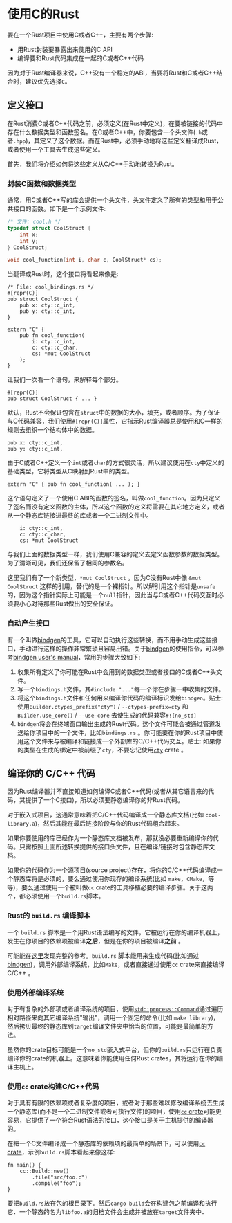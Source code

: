 # 使用C的Rust

要在一个Rust项目中使用C或者C++，主要有两个步骤:

+ 用Rust封装要暴露出来使用的C API
+ 编译要和Rust代码集成在一起的C或者C++代码

因为对于Rust编译器来说，C++没有一个稳定的ABI，当要将Rust和C或者C++结合时，建议优先选择`C`。

## 定义接口

在Rust消费C或者C++代码之前，必须定义(在Rust中定义)，在要被链接的代码中存在什么数据类型和函数签名。在C或者C++中，你要包含一个头文件(`.h`或者`.hpp`)，其定义了这个数据。而在Rust中，必须手动地将这些定义翻译成Rust，或者使用一个工具去生成这些定义。

首先，我们将介绍如何将这些定义从C/C++手动地转换为Rust。

### 封装C函数和数据类型

通常，用C或者C++写的库会提供一个头文件，头文件定义了所有的类型和用于公共接口的函数。如下是一个示例文件:

```C
/* 文件: cool.h */
typedef struct CoolStruct {
    int x;
    int y;
} CoolStruct;

void cool_function(int i, char c, CoolStruct* cs);
```

当翻译成Rust时，这个接口将看起来像是:

```rust,ignore
/* File: cool_bindings.rs */
#[repr(C)]
pub struct CoolStruct {
    pub x: cty::c_int,
    pub y: cty::c_int,
}

extern "C" {
    pub fn cool_function(
        i: cty::c_int,
        c: cty::c_char,
        cs: *mut CoolStruct
    );
}
```

让我们一次看一个语句，来解释每个部分。

```rust,ignore
#[repr(C)]
pub struct CoolStruct { ... }
```

默认，Rust不会保证包含在`struct`中的数据的大小，填充，或者顺序。为了保证与C代码兼容，我们使用`#[repr(C)]`属性，它指示Rust编译器总是使用和C一样的规则去组织一个结构体中的数据。

```rust,ignore
pub x: cty::c_int,
pub y: cty::c_int,
```

由于C或者C++定义一个`int`或者`char`的方式很灵活，所以建议使用在`cty`中定义的基础类型，它将类型从C映射到Rust中的类型。

```rust,ignore
extern "C" { pub fn cool_function( ... ); }
```

这个语句定义了一个使用C ABI的函数的签名，叫做`cool_function`。因为只定义了签名而没有定义函数的主体，所以这个函数的定义将需要在其它地方定义，或者从一个静态库链接进最终的库或者一个二进制文件中。

```rust,ignore
    i: cty::c_int,
    c: cty::c_char,
    cs: *mut CoolStruct
```

与我们上面的数据类型一样，我们使用C兼容的定义去定义函数参数的数据类型。为了清晰可见，我们还保留了相同的参数名。

这里我们有了一个新类型，`*mut CoolStruct` 。因为C没有Rust中像 `&mut CoolStruct` 这样的引用，替代的是一个裸指针。所以解引用这个指针是`unsafe`的，因为这个指针实际上可能是一个`null`指针，因此当与C或者C++代码交互时必须要小心对待那些Rust做出的安全保证。

### 自动产生接口

有一个叫做[bindgen]的工具，它可以自动执行这些转换，而不用手动生成这些接口，手动进行这样的操作非常繁琐且容易出错。关于[bindgen]的使用指令，可以参考[bindgen user's manual]，常用的步骤大致如下:

1. 收集所有定义了你可能在Rust中会用到的数据类型或者接口的C或者C++头文件。
2. 写一个`bindings.h`文件，其`#include "..."`每一个你在步骤一中收集的文件。
3. 将这个`bindings.h`文件和任何用来编译你代码的编译标识发给`bindgen`。贴士: 使用`Builder.ctypes_prefix("cty")` / `--ctypes-prefix=cty` 和 `Builder.use_core()` / `--use-core` 去使生成的代码兼容`#![no_std]`
4. `bindgen`将会在终端窗口输出生成的Rust代码。这个文件可能会被通过管道发送给你项目中的一个文件，比如`bindings.rs` 。你可能要在你的Rust项目中使用这个文件来与被编译和链接成一个外部库的C/C++代码交互。贴士: 如果你的类型在生成的绑定中被前缀了`cty`，不要忘记使用[`cty`](https://crates.io/crates/cty) crate 。

[bindgen]: https://github.com/rust-lang/rust-bindgen
[bindgen user's manual]: https://rust-lang.github.io/rust-bindgen/

## 编译你的 C/C++ 代码

因为Rust编译器并不直接知道如何编译C或者C++代码(或者从其它语言来的代码，其提供了一个C接口)，所以必须要静态编译你的非Rust代码。

对于嵌入式项目，这通常意味着把C/C++代码编译成一个静态库文档(比如 `cool-library.a`)，然后其能在最后链接阶段与你的Rust代码组合起来。

如果你要使用的库已经作为一个静态库文档被发布，那就没必要重新编译你的代码。只需按照上面所述转换提供的接口头文件，且在编译/链接时包含静态库文档。

如果你的代码作为一个源项目(source project)存在，将你的C/C++代码编译成一个静态库将是必须的，要么通过使用你现存的编译系统(比如 `make`，`CMake`，等等)，要么通过使用一个被叫做`cc` crate的工具移植必要的编译步骤。关于这两个，都必须使用一个`build.rs`脚本。

### Rust的 `build.rs` 编译脚本

一个 `build.rs` 脚本是一个用Rust语法编写的文件，它被运行在你的编译机器上，发生在你项目的依赖项被编译**之后**，但是在你的项目被编译**之前** 。

可能能在[这里](https://doc.rust-lang.org/cargo/reference/build-scripts.html)发现完整的参考。`build.rs` 脚本能用来生成代码(比如通过[bindgen])，调用外部编译系统，比如`Make`，或者直接通过使用`cc` crate来直接编译C/C++ 。

### 使用外部编译系统

对于有复杂的外部项或者编译系统的项目，使用[`std::process::Command`]通过遍历相对路径来向其它编译系统"输出"，调用一个固定的命令(比如 `make library`)，然后拷贝最终的静态库到`target`编译文件夹中恰当的位置，可能是最简单的方法。

虽然你的crate目标可能是一个`no_std`嵌入式平台，但你的`build.rs`只运行在负责编译你的crate的机器上。这意味着你能使用任何Rust crates，其将运行在你的编译主机上。

[`std::process::Command`]: https://doc.rust-lang.org/std/process/struct.Command.html

### 使用`cc` crate构建C/C++代码

对于具有有限的依赖项或者复杂度的项目，或者对于那些难以修改编译系统去生成一个静态库(而不是一个二进制文件或者可执行文件)的项目，使用[`cc` crate]可能更容易，它提供了一个符合Rust语法的接口，这个接口是关于主机提供的编译器的。

[`cc` crate]: https://github.com/alexcrichton/cc-rs

在把一个C文件编译成一个静态库的依赖项的最简单的场景下，可以使用[`cc` crate]，示例`build.rs`脚本看起来像这样:

```rust,ignore
fn main() {
    cc::Build::new()
        .file("src/foo.c")
        .compile("foo");
}
```

要把`build.rs`放在包的根目录下．然后`cargo build`会在构建包之前编译和执行它．一个静态的名为`libfoo.a`的归档文件会生成并被放在`target`文件夹中．
